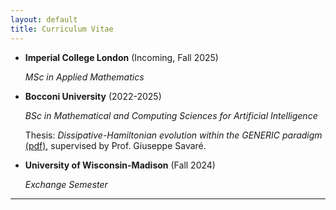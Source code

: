 ```yaml
---
layout: default
title: Curriculum Vitae
---
```


* **Imperial College London** (Incoming, Fall 2025)

  *MSc in Applied Mathematics*

* **Bocconi University** (2022-2025)
  
  *BSc in Mathematical and Computing Sciences for Artificial Intelligence*
  
  Thesis: *Dissipative-Hamiltonian evolution within the GENERIC paradigm* [(pdf)](thesis.pdf), supervised by Prof. Giuseppe Savaré.

* **University of Wisconsin-Madison** (Fall 2024)
  
  *Exchange Semester*

---










